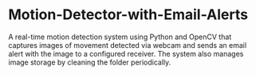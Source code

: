 # Motion-Detector-with-Email-Alerts
A real-time motion detection system using Python and OpenCV that captures images of movement detected via webcam and sends an email alert with the image to a configured receiver. The system also manages image storage by cleaning the folder periodically.
